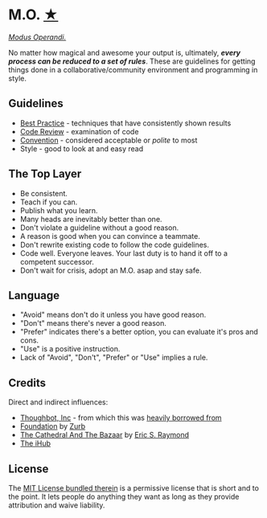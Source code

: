M.O. [★][6]
===========

[_Modus Operandi._][6]

No matter how magical and awesome your output is, ultimately, _**every process
can be reduced to a set of rules**_. These are guidelines for getting things
done in a collaborative/community environment and programming in style.

Guidelines
----------

* [Best Practice][12] - techniques that have consistently shown results
* [Code Review][9] -  examination of code
* [Convention][11] - considered acceptable or _polite_ to most
* Style - good to look at and easy read


The Top Layer
-------------

* Be consistent.
* Teach if you can.
* Publish what you learn.
* Many heads are inevitably better than one.
* Don't violate a guideline without a good reason.
* A reason is good when you can convince a teammate.
* Don't rewrite existing code to follow the code guidelines.
* Code well. Everyone leaves. Your last duty is to hand it off to a competent successor.
* Don't wait for crisis, adopt an M.O. asap and stay safe.


Language
--------

* "Avoid" means don't do it unless you have good reason.
* "Don't" means there's never a good reason.
* "Prefer" indicates there's a better option, you can evaluate it's pros and cons.
* "Use" is a positive instruction.
* Lack of "Avoid", "Don't", "Prefer" or "Use" implies a rule.


Credits
-------

Direct and indirect influences:

* [Thoughbot, Inc][2] - from which this was [heavily borrowed from][3]
* [Foundation][4] by [Zurb][5]
* [The Cathedral And The Bazaar][7] by [Eric S. Raymond][8]
* [The iHub][10]


License
-------

The [MIT License bundled therein][1] is a permissive license that is short and
to the point. It lets people do anything they want as long as they provide
attribution and waive liability.


[1]: LICENSE
[2]: http://www.thoughtbot.com/
[3]: https://github.com/thoughtbot/guides
[4]: http://foundation.zurb.com/
[5]: http://www.zurb.com/
[6]: http://kingori.co/articles/2013/09/mo/
[7]: http://kingori.co/articles/2013/08/cathedral-and-bazaar/
[8]: http://www.catb.org/~esr/
[9]: code-review/README.md
[10]: http://ihub.co.ke/
[11]: convention/README.md
[12]: best-practice/README.md
